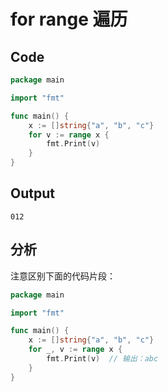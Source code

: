 # for range 遍历

## Code
```go
package main

import "fmt"

func main() {
	x := []string{"a", "b", "c"}
	for v := range x {
		fmt.Print(v)
	}
}
```

## Output
```
012
```

## 分析
注意区别下面的代码片段：
```go
package main

import "fmt"

func main() {
	x := []string{"a", "b", "c"}
	for _, v := range x {
		fmt.Print(v)  // 输出：abc
	}
}
```